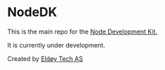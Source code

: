 # NodeDK

This is the main repo for the [Node Development Kit.](https:/ndk.sh)

It is currently under development.

Created by [Eldøy Tech AS](https://eldoy.com)
